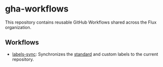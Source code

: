 # gha-workflows

This repository contains reusable GitHub Workflows shared across the Flux organization.

## Workflows

- [labels-sync](.github/workflows/labels-sync.yaml):
  Synchronizes the [standard](https://github.com/fluxcd/community/blob/main/.github/standard-labels.yaml)
  and custom labels to the current repository.
